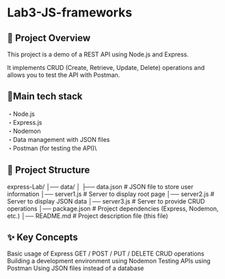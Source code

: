 # Lab3-JS-frameworks

## 📌 Project Overview
This project is a demo of a REST API using Node.js and Express.

It implements CRUD (Create, Retrieve, Update, Delete) operations and allows you to test the API with Postman.

## 🔹Main tech stack

・Node.js\
・Express.js\
・Nodemon\
・Data management with JSON files\
・Postman (for testing the API)\

## 📂 Project Structure

express-Lab/
│── data/
│ ├── data.json # JSON file to store user information
│── server1.js # Server to display root page
│── server2.js # Server to display JSON data
│── server3.js # Server to provide CRUD operations
│── package.json # Project dependencies (Express, Nodemon, etc.)
│── README.md # Project description file (this file)

## ✨ Key Concepts

Basic usage of Express
GET / POST / PUT / DELETE CRUD operations
Building a development environment using Nodemon
Testing APIs using Postman
Using JSON files instead of a database
